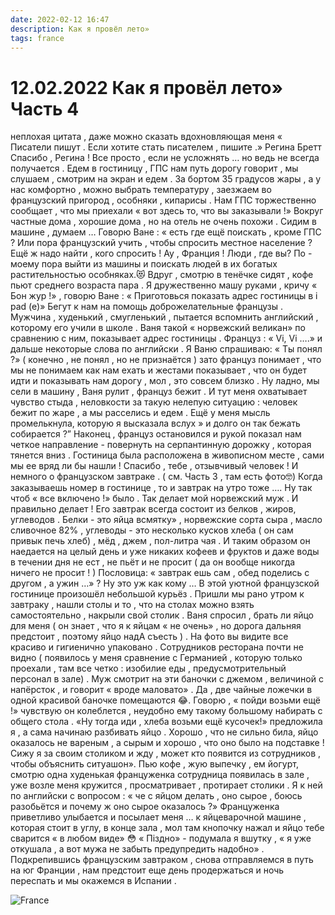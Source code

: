 ```yaml
---
date: 2022-02-12 16:47
description: Как я провёл лето» 
tags: france
---
```

# 12.02.2022 Как я провёл лето»  Часть 4 

неплохая цитата , даже можно сказать вдохновляющая меня « Писатели пишут . Если хотите стать писателем , пишите .» Регина Бретт Спасибо , Регина ! Все просто , если не усложнять … но ведь не всегда получается . Едем в гостиницу , ГПС нам путь дорогу говорит , мы слушаем , смотрим на экран и едем . За бортом 35 градусов жары , а у нас комфортно , можно выбрать температуру , заезжаем во французский пригород , особняки , кипарисы . Нам ГПС торжественно сообщает , что мы приехали « вот здесь то, что вы заказывали !» Вокруг частные дома , хорошие дома , но на отель не очень похожи . Сидим в машине , думаем … Говорю Ване : « есть где ещё поискать , кроме ГПС ? Или пора французский учить , чтобы спросить местное население ? Ещё ж надо найти , кого спросить ! Ау , Франция ! Люди , где вы? По - моему пора выйти из машины и поискать людей в их богатых растительностью особняках.😻 Вдруг , смотрю в тенёчке сидят , кофе пьют среднего возраста пара . Я дружественно машу руками , кричу « Бон жур !» , говорю Ване : « Приготовься показать адрес гостиницы в i pad (e)» Бегут к нам на помощь доброжелательные французы . Мужчина , худенький , смугленький , пытается вспомнить английский , которому его учили в школе . Ваня такой « норвежский великан» по сравнению с ним, показывает адрес гостиницы . Француз : « Vi, Vi ….» и дальше некоторые слова по английски . Я Ваню спрашиваю: « Ты понял ?» ( конечно , не понял , но не признаётся ) зато француз понимает , что мы не понимаем как нам ехать и жестами показывает , что он будет идти и показывать нам дорогу , мол , это совсем близко . Ну ладно, мы сели в машину , Ваня рулит , француз бежит . И тут меня охватывает чувство стыда , неловкости за такую нелепую ситуацию : человек бежит по жаре , а мы расселись и едем . Ещё у меня мысль промелькнула, которую я высказала вслух » и долго он так бежать собирается ?” Наконец , француз остановился и рукой показал нам четкое направление - повернуть на серпантинную дорожку , которая тянется вниз . Гостиница была расположена в живописном месте , сами мы ее вряд ли бы нашли ! Спасибо , тебе , отзывчивый человек ! И немного о французском завтраке . ( см. Часть 3 , там есть фото🤓) Когда заказываешь номер в гостинице , то и завтрак на утро тоже …. Ну так чтоб « все включено !» было . Так делает мой норвежский муж . И правильно делает ! Его завтрак всегда состоит из белков , жиров, углеводов . Белки - это яйца всмятку» , норвежские сорта сыра , масло сливочное 82% , углеводы - это несколько кусков хлеба ( он сам привык печь хлеб) , мёд , джем , пол-литра чая . И таким образом он наедается на целый день и уже никаких кофеев и фруктов и даже воды в течении дня не ест , не пьёт и не просит ( да он вообще никогда ничего не просит ! ) Пословица: « завтрак ешь сам , обед поделись с другом , а ужин …» ? Ну это уж как кому … В этой уютной французской гостинице произошёл небольшой курьёз . Пришли мы рано утром к завтраку , нашли столы и то , что на столах можно взять самостоятельно , накрыли свой столик . Ваня спросил , брать ли яйцо для меня ( он знает , что я к яйцам « не очень» , но дорога дальняя предстоит , поэтому яйцо надА съесть ) . На фото вы видите все красиво и гигиенично упаковано . Сотрудников ресторана почти не видно ( появилось у меня сравнение с Германией , которую только проехали , там все четко : изобилие еды , предусмотрительный персонал в зале) . Муж смотрит на эти баночки с джемом , величиной с напёрсток , и говорит « вроде маловато» . Да , две чайные ложечки в одной красивой баночке помещаются 😂. Говорю , « пойди возьми ещё !» чувствую он колеблется , неудобно ему такому большому набирать с общего стола . «Ну тогда иди , хлеба возьми ещё кусочек!» предложила я , а сама начинаю разбивать яйцо . Хорошо , что не сильно била, яйцо оказалось не вареным , а сырым и хорошо , что оно было на подставке ! Сижу я за своим столиком и жду , может кто появится из сотрудников , чтобы объяснить ситуашон». Пью кофе , жую выпечку , ем йогурт, смотрю одна худенькая француженка сотрудница появилась в зале , уже возле меня кружится , просматривает , протирает столики . Я к ней по английски с вопросом : « че с яйцом делать , оно сырое , боюсь разобьётся и почему ж оно сырое оказалось ?» Француженка приветливо улыбается и посылает меня … к яйцеварочной машине , которая стоит в углу, в конце зала , мол там кнопочку нажал и яйцо тебе сварится « в любом виде» 😳 « Піздно» - подумала я вшутку , « я уже откушала , а вот мужа не забыть предупредить надобно» . Подкрепившись французским завтраком , снова отправляемся в путь на юг Франции , нам предстоит еще день продержаться и ночь переспать и мы окажемся в Испании . 

![France](/images/french_highway.png)
